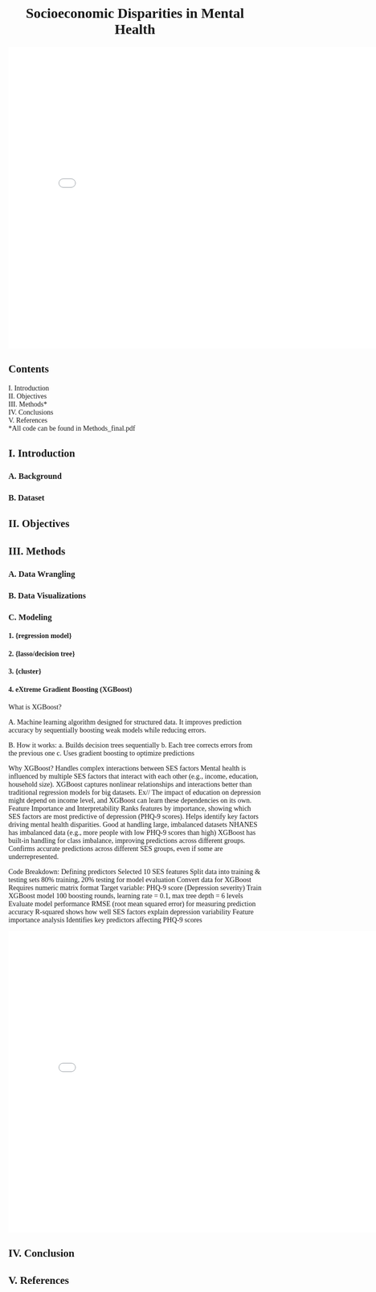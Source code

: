 <style>
  body {
    font-family: 'Times New Roman', Times, serif;
  }
	 h1 {
    text-align: center;
  }
</style>


# Socioeconomic Disparities in Mental Health

<iframe src="gender_phq9_box_plot.html" width=800 height=600 frameBorder=0></iframe>



## Contents 
I. Introduction \
II. Objectives \
III. Methods* \
IV. Conclusions \
V. References \
*All code can be found in Methods_final.pdf

## I. Introduction

### A. Background

### B. Dataset

## II. Objectives


## III. Methods

### A. Data Wrangling

### B. Data Visualizations

### C. Modeling

#### 1. {regression model}

#### 2. {lasso/decision tree}

#### 3. {cluster}

#### 4. eXtreme Gradient Boosting (XGBoost)
What is XGBoost?

A. Machine learning algorithm designed for structured data. It improves prediction accuracy by sequentially boosting weak models while reducing errors. 

B. How it works:
	a. Builds decision trees sequentially
	b. Each tree corrects errors from the previous one 
	c. Uses gradient boosting to optimize predictions 

Why XGBoost?
Handles complex interactions between SES factors
Mental health is influenced by multiple SES factors that interact with each other (e.g., income, education, household size). 
XGBoost captures nonlinear relationships and interactions better than traditional regression models for big datasets. 
Ex// The impact of education on depression might depend on income level, and XGBoost can learn these dependencies on its own.
Feature Importance and Interpretability 
Ranks features by importance, showing which SES factors are most predictive of depression (PHQ-9 scores).
Helps identify key factors driving mental health disparities. 
Good at handling large, imbalanced datasets 
NHANES has imbalanced data (e.g., more people with low PHQ-9 scores than high)
XGBoost has built-in handling for class imbalance, improving predictions across different groups. 
Confirms accurate predictions across different SES groups, even if some are underrepresented.

Code Breakdown:
Defining predictors 
Selected 10 SES features
Split data into training & testing sets 
80% training, 20% testing for model evaluation
Convert data for XGBoost
Requires numeric matrix format 
Target variable: PHQ-9 score (Depression severity)
Train XGBoost model
100 boosting rounds, learning rate = 0.1, max tree depth = 6 levels 
Evaluate model performance 
RMSE (root mean squared error) for measuring prediction accuracy 
R-squared shows how well SES factors explain depression variability 
Feature importance analysis 
Identifies key predictors affecting PHQ-9 scores 


<iframe src="Feature_Importance_Plot.html" width=800 height=600 frameBorder=0></iframe>

## IV. Conclusion


## V. References

